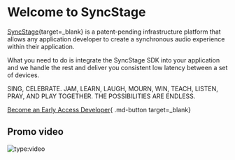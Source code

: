 # Welcome to SyncStage

[SyncStage](https://sync-stage.com/){target=_blank} is a patent-pending infrastructure platform that allows any application developer to create a synchronous audio experience within their application.

What you need to do is integrate the SyncStage SDK into your application and we handle the rest and deliver you consistent low latency between a set of devices.

SING, CELEBRATE. JAM, LEARN, LAUGH, MOURN, WIN, TEACH, LISTEN, PRAY, AND PLAY TOGETHER. THE POSSIBILITIES ARE ENDLESS.

[Become an Early Access Developer](https://console.sync-stage.com/request-a-demo){ .md-button target=_blank}


## Promo video
![type:video](https://www.youtube.com/embed/ghHb7hmMbWc)

